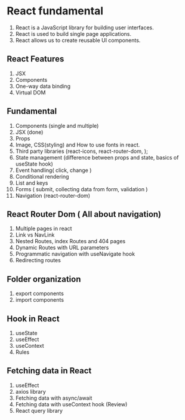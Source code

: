 # React fundamental

1. React is a JavaScript library for building user interfaces.
2. React is used to build single page applications.
3. React allows us to create reusable UI components.

## React Features

1. JSX
2. Components
3. One-way data binding
4. Virtual DOM

## Fundamental

1. Components (single and multiple)
2. JSX (done)
3. Props
4. Image, CSS(styling) and How to use fonts in react.
5. Third party libraries (react-icons, react-router-dom, );
6. State management (difference between props and state, basics of useState hook)
7. Event handling( click, change )
8. Conditional rendering
9. List and keys
10. Forms ( submit, collecting data from form, validation )
11. Navigation (react-router-dom)

## React Router Dom ( All about navigation)

1.  Multiple pages in react
2.  Link vs NavLink
3.  Nested Routes, index Routes and 404 pages
4.  Dynamic Routes with URL parameters
5.  Programmatic navigation with useNavigate hook
6.  Redirecting routes

## Folder organization

1.  export components
2.  import components

## Hook in React

1.  useState
2.  useEffect
3.  useContext
4.  Rules

## Fetching data in React

1. useEffect
2. axios library 
3. Fetching data with async/await
4. Fetching data with useContext hook (Review)
5. React query library
